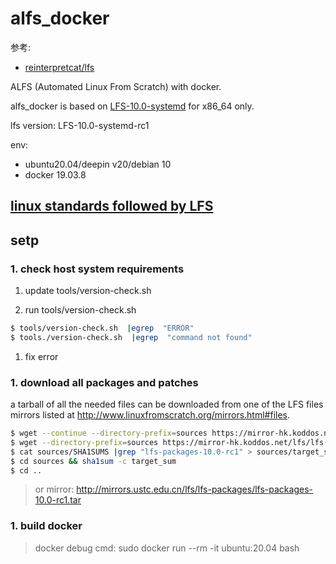 # alfs_docker
参考:
- [reinterpretcat/lfs](https://github.com/reinterpretcat/lfs)

ALFS (Automated Linux From Scratch) with docker.

alfs_docker is based on [LFS-10.0-systemd](http://www.linuxfromscratch.org/lfs/download.html) for x86_64 only.

lfs version: LFS-10.0-systemd-rc1

env:
- ubuntu20.04/deepin v20/debian 10
- docker 19.03.8

## [linux standards followed by LFS](https://lctt.github.io/LFS-BOOK/lfs-systemd/LFS-SYSD-BOOK.html#pre-standards)

## setp
### 1. check host system requirements
1. update tools/version-check.sh

1. run tools/version-check.sh
```bash
$ tools/version-check.sh  |egrep  "ERROR"
$ tools./version-check.sh  |egrep  "command not found"
```

1. fix error

### 1. download all packages and patches
a tarball of all the needed files can be downloaded from one of the LFS files mirrors listed at http://www.linuxfromscratch.org/mirrors.html#files.

```bash
$ wget --continue --directory-prefix=sources https://mirror-hk.koddos.net/lfs/lfs-packages/lfs-packages-10.0-rc1.tar
$ wget --directory-prefix=sources https://mirror-hk.koddos.net/lfs/lfs-packages/SHA1SUMS
$ cat sources/SHA1SUMS |grep "lfs-packages-10.0-rc1" > sources/target_sum
$ cd sources && sha1sum -c target_sum
$ cd ..
```

> or mirror: http://mirrors.ustc.edu.cn/lfs/lfs-packages/lfs-packages-10.0-rc1.tar

### 1. build docker
> docker debug cmd: sudo docker run --rm -it ubuntu:20.04 bash
